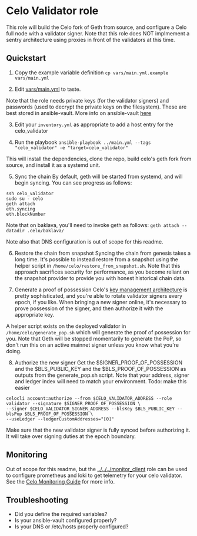 # Celo Validator role
This role will build the Celo fork of Geth from source, and configure a Celo full node with a validator signer.  Note that this role does NOT implmement a sentry architecture using proxies in front of the validators at this time.

## Quickstart
1. Copy the example variable definition
`cp vars/main.yml.example vars/main.yml`

 2. Edit [vars/main.yml](vars/main.yml.example) to taste.

Note that the role needs private keys (for the validator signers) and passwords (used to decrypt the private keys on the filesystem). These are best stored in ansible-vault.  More info on ansible-vault [here](https://docs.ansible.com/ansible/latest/cli/ansible-vault.html)

3. Edit your `inventory.yml` as appropriate to add a host entry for the celo_validator

4. Run the playbook
`ansible-playbook ../main.yml --tags "celo_validator" -e "target=celo_validator"`

This will install the dependencies, clone the repo, build celo's geth fork from source, and install it as a systemd unit.

5. Sync the chain
By default, geth will be started from systemd, and will begin syncing. You can see progress as follows:
```
ssh celo_validator
sudo su - celo
geth attach
eth.syncing
eth.blockNumber
```

Note that on baklava, you'll need to invoke geth as follows:
`geth attach --datadir .celo/baklava/`

Note also that DNS configuration is out of scope for this readme.

6. Restore the chain from snapshot
Syncing the chain from genesis takes a long time. It's possible to instead restore from a snapshot using the helper script in `/home/celo/restore_from_snapshot.sh`.  Note that this approach sacrifices security for performance, as you become reliant on the snapshot provider to provide you with honest historical chain data.

7. Generate a proof of possession
Celo's [key management architecture](https://docs.celo.org/validator/key-management/summary) is pretty sophisticated, and you're able to rotate validator signers every epoch, if you like. When bringing a new signer online, it's necessary to prove possession of the signer, and then authorize it with the appropriate key.

A helper script exists on the deployed validator in `/home/celo/generate_pop.sh` which will generate the proof of possession for you.  Note that Geth will be stopped momentarily to generate the PoP, so don't run this on an active mainnet signer unless you know what you're doing.

8. Authorize the new signer
Get the $SIGNER_PROOF_OF_POSSESSION and the $BLS_PUBLIC_KEY and the $BLS_PROOF_OF_POSSESSION as outputs from the generate_pop.sh script.
Note that your address, signer and ledger index will need to match your environment.
Todo: make this easier
```
celocli account:authorize --from $CELO_VALIDATOR_ADDRESS --role validator --signature $SIGNER_PROOF_OF_POSSESSION \
--signer $CELO_VALIDATOR_SIGNER_ADDRESS --blsKey $BLS_PUBLIC_KEY --blsPop $BLS_PROOF_OF_POSSESSION \
--useLedger --ledgerCustomAddresses="[0]"
```

Make sure that the new validator signer is fully synced before authorizing it.  It will take over signing duties at the epoch boundary.

## Monitoring
Out of scope for this readme, but the [../../../monitor_client](monitor_client) role can be used to configure prometheus and loki to get telemetry for your celo validator.  See the [Celo Monitoring Guide](https://docs.celo.org/validator/monitoring) for more info.

## Troubleshooting
* Did you define the required variables?
* Is your ansible-vault configured properly?
* Is your DNS or /etc/hosts properly configured?
